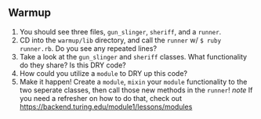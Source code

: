 ## Warmup 
1. You should see three files, `gun_slinger`, `sheriff`, and a `runner`.
2. CD into the `warmup/lib` directory, and call the `runner` w/ `$ ruby runner.rb`. Do you see any repeated lines?
3. Take a look at the `gun_slinger` and `sheriff` classes. What functionality do they share? Is this DRY code?
4. How could you utilize a `module` to DRY up this code?
5. Make it happen! Create a `module`, `mixin` your `module` functionality to the two seperate classes, then call those new methods in the `runner`!
*note* If you need a refresher on how to do that, check out https://backend.turing.edu/module1/lessons/modules
